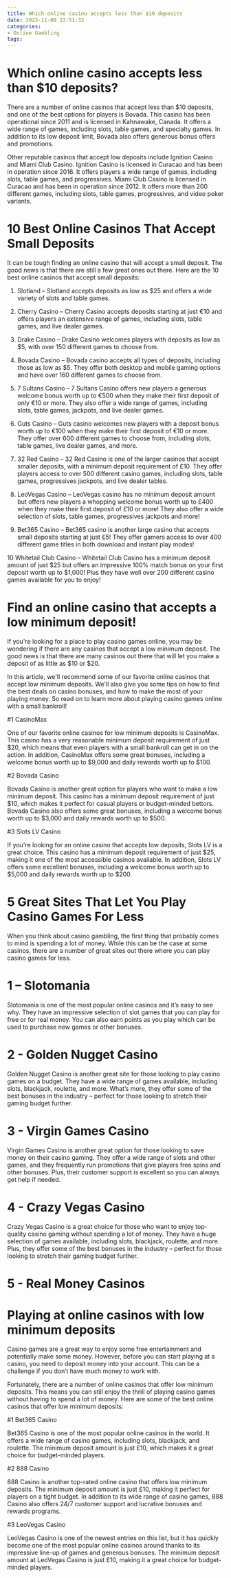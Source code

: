 ```yaml
---
title: Which online casino accepts less than $10 deposits
date: 2022-11-08 22:51:32
categories:
- Online Gambling
tags:
---
```



#  Which online casino accepts less than $10 deposits?

There are a number of online casinos that accept less than $10 deposits, and one of the best options for players is Bovada. This casino has been operational since 2011 and is licensed in Kahnawake, Canada. It offers a wide range of games, including slots, table games, and specialty games. In addition to its low deposit limit, Bovada also offers generous bonus offers and promotions.

Other reputable casinos that accept low deposits include Ignition Casino and Miami Club Casino. Ignition Casino is licensed in Curacao and has been in operation since 2016. It offers players a wide range of games, including slots, table games, and progressives. Miami Club Casino is licensed in Curacao and has been in operation since 2012. It offers more than 200 different games, including slots, table games, progressives, and video poker variants.

#  10 Best Online Casinos That Accept Small Deposits

It can be tough finding an online casino that will accept a small deposit. The good news is that there are still a few great ones out there. Here are the 10 best online casinos that accept small deposits:

1. Slotland – Slotland accepts deposits as low as $25 and offers a wide variety of slots and table games.

2. Cherry Casino – Cherry Casino accepts deposits starting at just €10 and offers players an extensive range of games, including slots, table games, and live dealer games.

3. Drake Casino – Drake Casino welcomes players with deposits as low as $5, with over 150 different games to choose from.

4. Bovada Casino – Bovada casino accepts all types of deposits, including those as low as $5. They offer both desktop and mobile gaming options and have over 160 different games to choose from.

5. 7 Sultans Casino – 7 Sultans Casino offers new players a generous welcome bonus worth up to €500 when they make their first deposit of only €10 or more. They also offer a wide range of games, including slots, table games, jackpots, and live dealer games.

6. Guts Casino – Guts casino welcomes new players with a deposit bonus worth up to €100 when they make their first deposit of €10 or more. They offer over 600 different games to choose from, including slots, table games, live dealer games, and more.

7. 32 Red Casino – 32 Red Casino is one of the larger casinos that accept smaller deposits, with a minimum deposit requirement of £10. They offer players access to over 500 different casino games, including slots, table games, progressives jackpots, and live dealer tables.

8. LeoVegas Casino – LeoVegas casino has no minimum deposit amount but offers new players a whopping welcome bonus worth up to £400 when they make their first deposit of £10 or more! They also offer a wide selection of slots, table games, progressives jackpots and more!

9. Bet365 Casino – Bet365 casino is another large casino that accepts small deposits starting at just £5! They offer gamers access to over 400 different game titles in both download and instant play modes!

10 Whitetail Club Casino – Whitetail Club Casino has a minimum deposit amount of just $25 but offers an impressive 100% match bonus on your first deposit worth up to $1,000! Plus they have well over 200 different casino games available for you to enjoy!

#  Find an online casino that accepts a low minimum deposit!

If you're looking for a place to play casino games online, you may be wondering if there are any casinos that accept a low minimum deposit. The good news is that there are many casinos out there that will let you make a deposit of as little as $10 or $20.

In this article, we'll recommend some of our favorite online casinos that accept low minimum deposits. We'll also give you some tips on how to find the best deals on casino bonuses, and how to make the most of your playing money. So read on to learn more about playing casino games online with a small bankroll!

#1 CasinoMax

One of our favorite online casinos for low minimum deposits is CasinoMax. This casino has a very reasonable minimum deposit requirement of just $20, which means that even players with a small bankroll can get in on the action. In addition, CasinoMax offers some great bonuses, including a welcome bonus worth up to $9,000 and daily rewards worth up to $100.

#2 Bovada Casino

Bovada Casino is another great option for players who want to make a low minimum deposit. This casino has a minimum deposit requirement of just $10, which makes it perfect for casual players or budget-minded bettors. Bovada Casino also offers some great bonuses, including a welcome bonus worth up to $3,000 and daily rewards worth up to $500.

#3 Slots LV Casino

If you're looking for an online casino that accepts low deposits, Slots LV is a great choice. This casino has a minimum deposit requirement of just $25, making it one of the most accessible casinos available. In addition, Slots LV offers some excellent bonuses, including a welcome bonus worth up to $5,000 and daily rewards worth up to $200.

#  5 Great Sites That Let You Play Casino Games For Less

When you think about casino gambling, the first thing that probably comes to mind is spending a lot of money. While this can be the case at some casinos, there are a number of great sites out there where you can play casino games for less.

# 1 – Slotomania

Slotomania is one of the most popular online casinos and it’s easy to see why. They have an impressive selection of slot games that you can play for free or for real money. You can also earn points as you play which can be used to purchase new games or other bonuses.

# 2 - Golden Nugget Casino

Golden Nugget Casino is another great site for those looking to play casino games on a budget. They have a wide range of games available, including slots, blackjack, roulette, and more. What’s more, they offer some of the best bonuses in the industry – perfect for those looking to stretch their gaming budget further.

# 3 - Virgin Games Casino

Virgin Games Casino is another great option for those looking to save money on their casino gaming. They offer a wide range of slots and other games, and they frequently run promotions that give players free spins and other bonuses. Plus, their customer support is excellent so you can always get help if needed.

# 4 - Crazy Vegas Casino

Crazy Vegas Casino is a great choice for those who want to enjoy top-quality casino gaming without spending a lot of money. They have a huge selection of games available, including slots, blackjack, roulette, and more. Plus, they offer some of the best bonuses in the industry – perfect for those looking to stretch their gaming budget further.

# 5 - Real Money Casinos

#  Playing at online casinos with low minimum deposits

Casino games are a great way to enjoy some free entertainment and potentially make some money. However, before you can start playing at a casino, you need to deposit money into your account. This can be a challenge if you don’t have much money to work with.

Fortunately, there are a number of online casinos that offer low minimum deposits. This means you can still enjoy the thrill of playing casino games without having to spend a lot of money. Here are some of the best online casinos that offer low minimum deposits:

#1 Bet365 Casino

Bet365 Casino is one of the most popular online casinos in the world. It offers a wide range of casino games, including slots, blackjack, and roulette. The minimum deposit amount is just £10, which makes it a great choice for budget-minded players.

#2 888 Casino

888 Casino is another top-rated online casino that offers low minimum deposits. The minimum deposit amount is just £10, making it perfect for players on a tight budget. In addition to its wide range of casino games, 888 Casino also offers 24/7 customer support and lucrative bonuses and rewards programs.

#3 LeoVegas Casino

LeoVegas Casino is one of the newest entries on this list, but it has quickly become one of the most popular online casinos around thanks to its impressive line-up of games and generous bonuses. The minimum deposit amount at LeoVegas Casino is just £10, making it a great choice for budget-minded players.